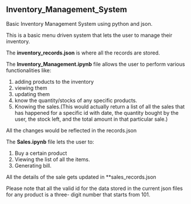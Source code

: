 ## Inventory_Management_System
Basic Inventory Management System using python and json.

This is a basic menu driven system that lets the user to manage their inventory.

The **inventory_records.json** is where all the records are stored.


The **Inventory_Management.ipynb** file allows the user to perform various functionalities like:

1) adding products to the inventory
2) viewing them
3) updating them
4) know the quantity/stocks of any specific products. 
5) Knowing the sales.(This would actually return a list of all the sales that has happened for a specific id with date, the quantity bought by the user, the stock left, and the total amount in that particular sale.)

All the changes would be reflected in the records.json


The **Sales.ipynb** file lets the user to:
1) Buy a certain product
2) Viewing the list of all the items.
3) Generating bill. 

All the details of the sale gets updated in **sales_records.json

Please note that all the valid id for the data stored in the current json files for any product is a three- digit number that starts from 101. 
